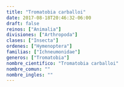```yaml
---
title: "Tromatobia carballoi"
date: 2017-08-18T20:46:32-06:00
draft: false
reinos: ["Animalia"]
divisiones: ["Arthropoda"]
clases: ["Insecta"]
ordenes: ["Hymenoptera"]
familias: ["Ichneumonidae"]
generos: ["Tromatobia"]
nombre_cientifico: "Tromatobia carballoi"
nombre_comun: ""
nombre_ingles: ""
---
```

